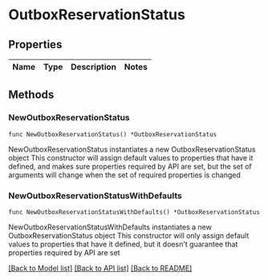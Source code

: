 # OutboxReservationStatus

## Properties

Name | Type | Description | Notes
------------ | ------------- | ------------- | -------------

## Methods

### NewOutboxReservationStatus

`func NewOutboxReservationStatus() *OutboxReservationStatus`

NewOutboxReservationStatus instantiates a new OutboxReservationStatus object
This constructor will assign default values to properties that have it defined,
and makes sure properties required by API are set, but the set of arguments
will change when the set of required properties is changed

### NewOutboxReservationStatusWithDefaults

`func NewOutboxReservationStatusWithDefaults() *OutboxReservationStatus`

NewOutboxReservationStatusWithDefaults instantiates a new OutboxReservationStatus object
This constructor will only assign default values to properties that have it defined,
but it doesn't guarantee that properties required by API are set


[[Back to Model list]](../README.md#documentation-for-models) [[Back to API list]](../README.md#documentation-for-api-endpoints) [[Back to README]](../README.md)


